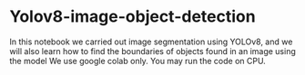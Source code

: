 # Yolov8-image-object-detection
In this notebook we carried out image segmentation using YOLOv8, and we will also learn how to find the boundaries of objects found in an image using the model
We use google colab only. You may run the code on CPU.